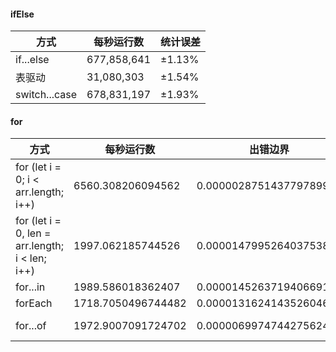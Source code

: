  #### ifElse
 | 方式 | 每秒运行数 | 统计误差 |
 | --- | --- | --- |
 | if...else | 677,858,641 | ±1.13% | 
 | 表驱动 | 31,080,303 | ±1.54% |
 | switch...case| 678,831,197| ±1.93%|
#### for
| 方式 | 每秒运行数 | 出错边界 | 样本方差 |
| --- | --- | --- | ---
| for (let i = 0; i < arr.length; i++) | 6560.308206094562 | 0.000002875143779789936 | 1.78601493029096e-10 |
| for (let i = 0, len = arr.length; i < len; i++) | 1997.062185744526 | 0.000014799526403753801 | 4.390098031212583e-9 |
| for...in | 1989.586018362407 | 0.000014526371940669156 | 4.504183023794809e-9 |
| forEach | 1718.7050496744482 | 0.000013162414352604606 | 3.698050403569201e-9 |
| for...of | 1972.9007091724702 | 0.000006997474427562432 | 1.0451637770408151e-9 |
